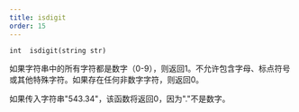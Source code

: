 ```yaml
---
title: isdigit
order: 15
---
```

`int  isdigit(string str)`

如果字符串中的所有字符都是数字（0-9），则返回1。不允许包含字母、标点符号或其他特殊字符。如果存在任何非数字字符，则返回0。

如果传入字符串"543.34"，该函数将返回0，因为"."不是数字。
